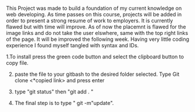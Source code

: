 # <MyPortfolio>
This Project was made to build a foundation of my current knowledge on web developing. As time passes on this course, projects will be added in order to present a strong resume of work to employers. It is currently flawed but with time will improve. As of now the placemnt  is flawed for the image links and do not take the user elswhere, same with the top right links of the page. It will be improved the following week. Having very little coding experience I found myself tangled with syntax and IDs.

1.To install press the green code button and select the clipboard button to copy file.

2. paste the file to your gitbash to the desired folder selected. Type Git clone <*copied link> and press enter

3. type "git status" then "git add . "
 4. The final step is to type " git -m"update".